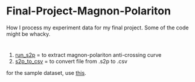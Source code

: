 # Final-Project-Magnon-Polariton
How I process my experiment data for my final project. Some of the code might be whacky.

#
1. [run_s2p](run_s2p.ipynb) = to extract magnon-polariton anti-crossing curve
2. [s2p_to_csv](s2p_to_csv.ipynb) = to convert file from .s2p to .csv

for the sample dataset, use [this](dataset_example.rar).
